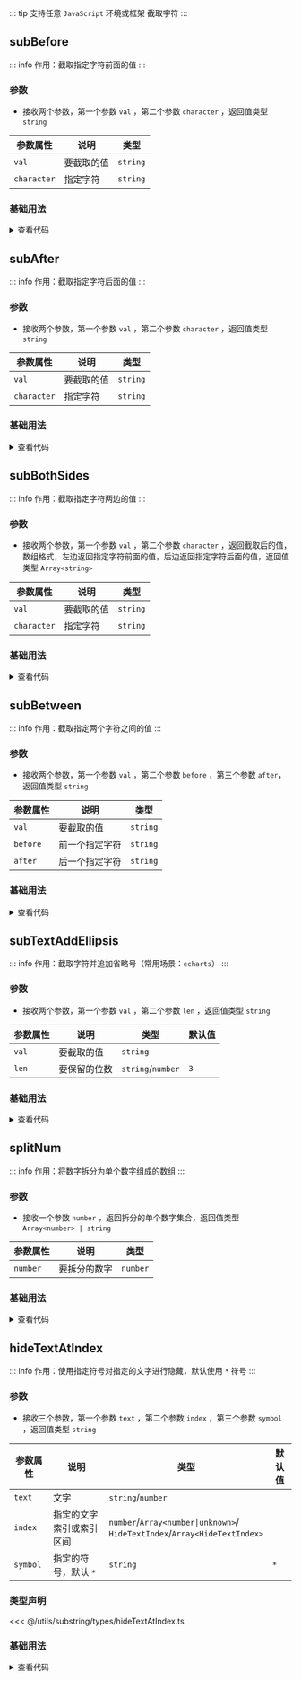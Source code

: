 <script setup>
import { useAddNumInOutlineLabel } from '../../.vitepress/utils/createElement.ts'
useAddNumInOutlineLabel(7)

import subBefore from './subBefore.vue'
import subAfter from './subAfter.vue'
import subBothSides from './subBothSides.vue'
import subBetween from './subBetween.vue'
import subTextAddEllipsis from './subTextAddEllipsis.vue'
import splitNum from './splitNum.vue'
import hideTextAtIndex from './hideTextAtIndex.vue'
</script>

<!-- # 截取字符 -->

::: tip 支持任意 `JavaScript` 环境或框架
截取字符
:::

<!-- <ClientOnly>
  <description-popover :num="7" :tagNameList="['浏览器','Node']" />
</ClientOnly> -->

## subBefore

::: info 作用：截取指定字符前面的值
:::

<!-- <ClientOnly>
  <description :isShowIcon="false" description="截取指定字符前面的值" />
</ClientOnly> -->

### 参数

- 接收两个参数，第一个参数 `val` ，第二个参数 `character` ，返回值类型 `string`

| **参数属性** | **说明**   | **类型** |
| ------------ | ---------- | -------- |
| `val`        | 要截取的值 | `string` |
| `character`  | 指定字符   | `string` |

### 基础用法

<ClientOnly>
  <subBefore />
</ClientOnly>

<details>

<summary>查看代码</summary>

<<< @/utils/substring/subBefore.vue

</details>

## subAfter

::: info 作用：截取指定字符后面的值
:::

<!-- <ClientOnly>
  <description :isShowIcon="false" description="截取指定字符后面的值" />
</ClientOnly> -->

### 参数

- 接收两个参数，第一个参数 `val` ，第二个参数 `character` ，返回值类型 `string`

| **参数属性** | **说明**   | **类型** |
| ------------ | ---------- | -------- |
| `val`        | 要截取的值 | `string` |
| `character`  | 指定字符   | `string` |

### 基础用法

<ClientOnly>
  <subAfter />
</ClientOnly>

<details>

<summary>查看代码</summary>

<<< @/utils/substring/subAfter.vue

</details>

## subBothSides

::: info 作用：截取指定字符两边的值
:::

<!-- <ClientOnly>
  <description :isShowIcon="false" description="截取指定字符两边的值" />
</ClientOnly> -->

### 参数

- 接收两个参数，第一个参数 `val` ，第二个参数 `character` ，返回截取后的值，数组格式，左边返回指定字符前面的值，后边返回指定字符后面的值，返回值类型 `Array<string>`

| **参数属性** | **说明**   | **类型** |
| ------------ | ---------- | -------- |
| `val`        | 要截取的值 | `string` |
| `character`  | 指定字符   | `string` |

### 基础用法

<ClientOnly>
  <subBothSides />
</ClientOnly>

<details>

<summary>查看代码</summary>

<<< @/utils/substring/subBothSides.vue

</details>

## subBetween

::: info 作用：截取指定两个字符之间的值
:::

<!-- <ClientOnly>
  <description :isShowIcon="false" description="截取指定两个字符之间的值" />
</ClientOnly> -->

### 参数

- 接收两个参数，第一个参数 `val` ，第二个参数 `before` ，第三个参数 `after`，返回值类型 `string`

| **参数属性** | **说明**       | **类型** |
| ------------ | -------------- | -------- |
| `val`        | 要截取的值     | `string` |
| `before`     | 前一个指定字符 | `string` |
| `after`      | 后一个指定字符 | `string` |

### 基础用法

<ClientOnly>
  <subBetween />
</ClientOnly>

<details>

<summary>查看代码</summary>

<<< @/utils/substring/subBetween.vue

</details>

## subTextAddEllipsis

::: info 作用：截取字符并追加省略号（常用场景：`echarts`）
:::

<!-- <ClientOnly>
  <description :isShowIcon="false" description="截取字符并追加省略号（常用场景：`echarts`）" />
</ClientOnly> -->

### 参数

- 接收两个参数，第一个参数 `val` ，第二个参数 `len` ，返回值类型 `string`

| **参数属性** | **说明**     | **类型**          | **默认值** |
| ------------ | ------------ | ----------------- | ---------- |
| `val`        | 要截取的值   | `string`          |            |
| `len`        | 要保留的位数 | `string`/`number` | `3`        |

### 基础用法

<ClientOnly>
  <subTextAddEllipsis />
</ClientOnly>

<details>

<summary>查看代码</summary>

<<< @/utils/substring/subTextAddEllipsis.vue

</details>

## splitNum

::: info 作用：将数字拆分为单个数字组成的数组
:::

<!-- <ClientOnly>
  <description :isShowIcon="false" description="将数字拆分为单个数字组成的数组" />
</ClientOnly> -->

### 参数

- 接收一个参数 `number` ，返回拆分的单个数字集合，返回值类型 `Array<number> | string`

| **参数属性** | **说明**     | **类型** |
| ------------ | ------------ | -------- |
| `number`     | 要拆分的数字 | `number` |

### 基础用法

<ClientOnly>
  <splitNum />
</ClientOnly>

<details>

<summary>查看代码</summary>

<<< @/utils/substring/splitNum.vue

</details>

## hideTextAtIndex

::: info 作用：使用指定符号对指定的文字进行隐藏，默认使用 `*` 符号
:::

<!-- <ClientOnly>
  <description :isShowIcon="false" description="使用指定符号对指定的文字进行隐藏，默认使用 `*` 符号" />
</ClientOnly> -->

### 参数

- 接收三个参数，第一个参数 `text` ，第二个参数 `index` ，第三个参数 `symbol` ，返回值类型 `string`

| **参数属性** | **说明**                 | **类型**                                                                     | **默认值** |
| ------------ | ------------------------ | ---------------------------------------------------------------------------- | ---------- |
| `text`       | 文字                     | `string`/`number`                                                            |            |
| `index`      | 指定的文字索引或索引区间 | `number`/`Array<number\|unknown>`/<br>`HideTextIndex`/`Array<HideTextIndex>` |            |
| `symbol`     | 指定的符号，默认 `*`     | `string`                                                                     | `*`        |

### 类型声明

<<< @/utils/substring/types/hideTextAtIndex.ts

### 基础用法

<ClientOnly>
  <hideTextAtIndex />
</ClientOnly>

<details>

<summary>查看代码</summary>

<<< @/utils/substring/hideTextAtIndex.vue

</details>
